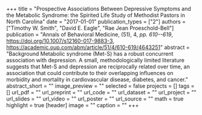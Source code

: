 +++
title = "Prospective Associations Between Depressive Symptoms and the Metabolic Syndrome: the Spirited Life Study of Methodist Pastors in North Carolina"
date = "2017-01-01"
publication_types = ["2"]
authors = ["Timothy W. Smith", "David E. Eagle", "Rae Jean Proeschold-Bell"]
publication = "Annals of Behavioral Medicine, (51), 4, _pp. 610--619_, https://doi.org/10.1007/s12160-017-9883-3, https://academic.oup.com/abm/article/51/4/610-619/4643251"
abstract = "Background Metabolic syndrome (Met-S) has a robust concurrent association with depression. A small, methodologically limited literature suggests that Met-S and depression are reciprocally related over time, an association that could contribute to their overlapping influences on morbidity and mortality in cardiovascular disease, diabetes, and cancer."
abstract_short = ""
image_preview = ""
selected = false
projects = []
tags = []
url_pdf = ""
url_preprint = ""
url_code = ""
url_dataset = ""
url_project = ""
url_slides = ""
url_video = ""
url_poster = ""
url_source = ""
math = true
highlight = true
[header]
image = ""
caption = ""
+++
